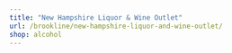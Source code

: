 ```yaml
---
title: "New Hampshire Liquor & Wine Outlet"
url: /brookline/new-hampshire-liquor-and-wine-outlet/
shop: alcohol
---
```

